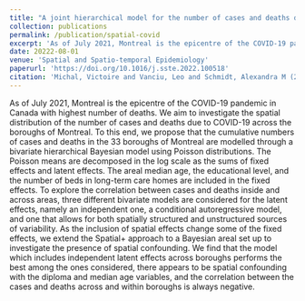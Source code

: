 ```yaml
---
title: "A joint hierarchical model for the number of cases and deaths due to COVID-19 across the boroughs of Montreal"
collection: publications
permalink: /publication/spatial-covid
excerpt: 'As of July 2021, Montreal is the epicentre of the COVID-19 pandemic in Canada with highest number of deaths. We aim to investigate the spatial distribution of the number of cases and deaths due to COVID-19 across the boroughs of Montreal. To this end, we propose that the cumulative numbers of cases and deaths in the 33 boroughs of Montreal are modelled through a bivariate hierarchical Bayesian model using Poisson distributions. The Poisson means are decomposed in the log scale as the sums of fixed effects and latent effects. The areal median age, the educational level, and the number of beds in long-term care homes are included in the fixed effects. To explore the correlation between cases and deaths inside and across areas, three different bivariate models are considered for the latent effects, namely an independent one, a conditional autoregressive model, and one that allows for both spatially structured and unstructured sources of variability. As the inclusion of spatial effects change some of the fixed effects, we extend the Spatial+ approach to a Bayesian areal set up to investigate the presence of spatial confounding. We find that the model which includes independent latent effects across boroughs performs the best among the ones considered, there appears to be spatial confounding with the diploma and median age variables, and the correlation between the cases and deaths across and within boroughs is always negative.'
date: 20222-08-01
venue: 'Spatial and Spatio-temporal Epidemiology'
paperurl: 'https://doi.org/10.1016/j.sste.2022.100518'
citation: 'Michal, Victoire and Vanciu, Leo and Schmidt, Alexandra M (2022). &quot;A joint hierarchical model for the number of cases and deaths due to COVID-19 across the boroughs of Montreal.&quot; <i>Spatial and Spatio-temporal Epidemiology</i>. 42: 100518.'
---
```


As of July 2021, Montreal is the epicentre of the COVID-19 pandemic in Canada with highest number of deaths. We aim to investigate the spatial distribution of the number of cases and deaths due to COVID-19 across the boroughs of Montreal. To this end, we propose that the cumulative numbers of cases and deaths in the 33 boroughs of Montreal are modelled through a bivariate hierarchical Bayesian model using Poisson distributions. The Poisson means are decomposed in the log scale as the sums of fixed effects and latent effects. The areal median age, the educational level, and the number of beds in long-term care homes are included in the fixed effects. To explore the correlation between cases and deaths inside and across areas, three different bivariate models are considered for the latent effects, namely an independent one, a conditional autoregressive model, and one that allows for both spatially structured and unstructured sources of variability. As the inclusion of spatial effects change some of the fixed effects, we extend the Spatial+ approach to a Bayesian areal set up to investigate the presence of spatial confounding. We find that the model which includes independent latent effects across boroughs performs the best among the ones considered, there appears to be spatial confounding with the diploma and median age variables, and the correlation between the cases and deaths across and within boroughs is always negative.